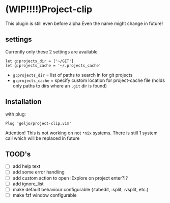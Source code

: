 # (WIP!!!!)Project-clip 

This plugin is still even before alpha
Even the name might change in future!

## settings

Currently only these 2 settings are available

```
let g:projects_dir = ['~/GIT']
let g:projects_cache = '~/.projects_cache'
```

- `g:projects_dir` = list of paths to search in for git projects
- `g:projects_cache` = specify custom location for project-cache file (holds only paths to dirs where an `.git` dir is found)

## Installation 

with plug:
 
```
Plug 'geljo/project-clip.vim'
```

Attention! This is not working on not `*nix` systems. There is still 1 system call which will be replaced in future


## TOOD's

- [ ] add help text
- [ ] add some error handling
- [ ] add custom action to open :Explore on project enter?!?
- [ ] add ignore_list
- [ ] make default behaviour configurable (:tabedit, :split, :vsplit, etc.)
- [ ] make fzf window configurable
